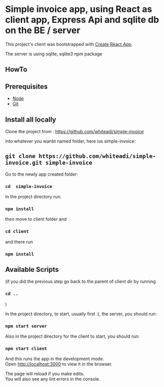 # Simple invoice app, using React as client app, Express Api and sqlite db on the BE / server

This project's client was bootstrapped with [Create React App](https://github.com/facebook/create-react-app).

The server is using sqlite, sqlite3 npm package

## HowTo

## Prerequisites

- [Node](https://nodejs.org)
- [Git](https://git-scm.com/)

## Install all locally

Clone the project from : <https://github.com/whiteadi/simple-invoice>

into whatever you wanbt named folder, here ius simple-invoice:

## `git clone https://github.com/whiteadi/simple-invoice.git simple-invoice`

Go to the newly app created folder:

### `cd  simple-invoice`

In the project directory run:

### `npm install`

then move to client folder and

### `cd client`

and there run

### `npm install`

## Available Scripts

(if you did the previous step go back to the parent of client dir by running

### `cd ..`

)

In the project directory, to start, usually first :), the server, you should run:

### `npm start server`

Also in the project directory for the client to start, you should run:

### `npm start client`

And this runs the app in the development mode.\
Open [http://localhost:3000](http://localhost:3000) to view it in the browser.

The page will reload if you make edits.\
You will also see any lint errors in the console.

